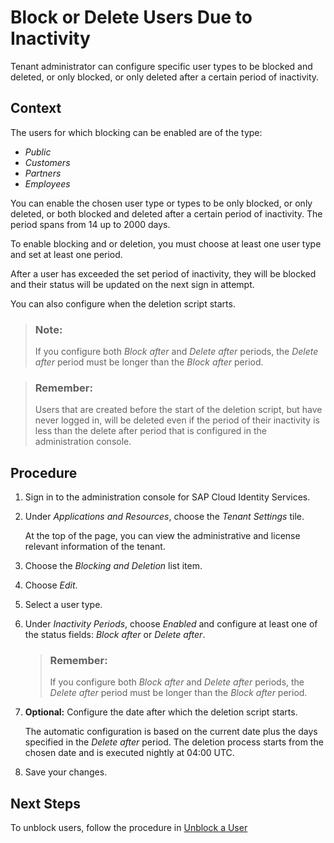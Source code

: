 <!-- loio744b2d0b557041dab64f8fe824304a68 -->

# Block or Delete Users Due to Inactivity

Tenant administrator can configure specific user types to be blocked and deleted, or only blocked, or only deleted after a certain period of inactivity.



<a name="loio744b2d0b557041dab64f8fe824304a68__context_aqn_1kl_q4b"/>

## Context

The users for which blocking can be enabled are of the type:

-   *Public*
-   *Customers*
-   *Partners*
-   *Employees*

You can enable the chosen user type or types to be only blocked, or only deleted, or both blocked and deleted after a certain period of inactivity. The period spans from 14 up to 2000 days.

To enable blocking and or deletion, you must choose at least one user type and set at least one period.

After a user has exceeded the set period of inactivity, they will be blocked and their status will be updated on the next sign in attempt.

You can also configure when the deletion script starts.

> ### Note:  
> If you configure both *Block after* and *Delete after* periods, the *Delete after* period must be longer than the *Block after* period.

> ### Remember:  
> Users that are created before the start of the deletion script, but have never logged in, will be deleted even if the period of their inactivity is less than the delete after period that is configured in the administration console.



<a name="loio744b2d0b557041dab64f8fe824304a68__steps_xph_x4w_q4b"/>

## Procedure

1.  Sign in to the administration console for SAP Cloud Identity Services.

2.  Under *Applications and Resources*, choose the *Tenant Settings* tile.

    At the top of the page, you can view the administrative and license relevant information of the tenant.

3.  Choose the *Blocking and Deletion* list item.

4.  Choose *Edit*.

5.  Select a user type.

6.  Under *Inactivity Periods*, choose *Enabled* and configure at least one of the status fields: *Block after* or *Delete after*.

    > ### Remember:  
    > If you configure both *Block after* and *Delete after* periods, the *Delete after* period must be longer than the *Block after* period.

7.  **Optional:** Configure the date after which the deletion script starts.

    The automatic configuration is based on the current date plus the days specified in the *Delete after* period. The deletion process starts from the chosen date and is executed nightly at 04:00 UTC.

8.  Save your changes.




<a name="loio744b2d0b557041dab64f8fe824304a68__postreq_pxc_s12_r4b"/>

## Next Steps

To unblock users, follow the procedure in [Unblock a User](unblock-a-user-d50eec9.md)


